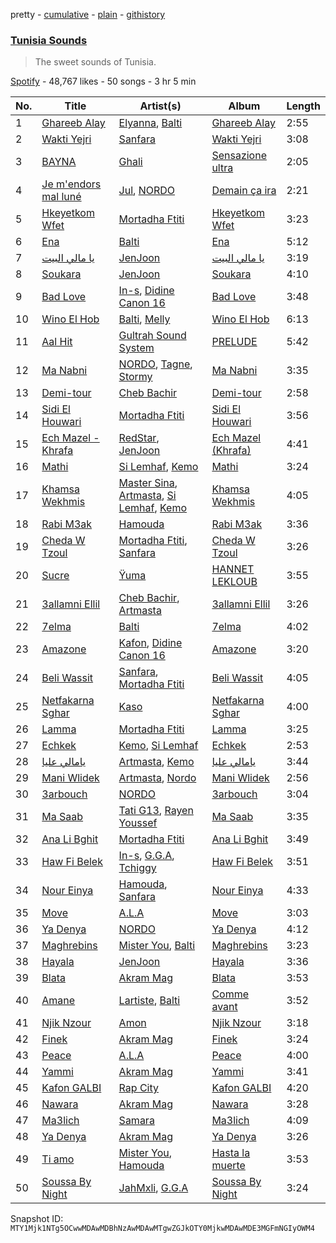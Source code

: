pretty - [cumulative](/playlists/cumulative/37i9dQZF1DX9HeUXWsJonl.md) - [plain](/playlists/plain/37i9dQZF1DX9HeUXWsJonl) - [githistory](https://github.githistory.xyz/mackorone/spotify-playlist-archive/blob/main/playlists/plain/37i9dQZF1DX9HeUXWsJonl)

### [Tunisia Sounds](https://open.spotify.com/playlist/37i9dQZF1DX9HeUXWsJonl)

> The sweet sounds of Tunisia.

[Spotify](https://open.spotify.com/user/spotify) - 48,767 likes - 50 songs - 3 hr 5 min

| No. | Title | Artist(s) | Album | Length |
|---|---|---|---|---|
| 1 | [Ghareeb Alay](https://open.spotify.com/track/7gJqw9Ogef35nMOzHY8E3v) | [Elyanna](https://open.spotify.com/artist/0jIWKlfmD4Ew7HeVVrq03g), [Balti](https://open.spotify.com/artist/4cgw3nEf6uOQ2NqHwSXErR) | [Ghareeb Alay](https://open.spotify.com/album/5c7qiyYcpJO6niBfAyjZYl) | 2:55 |
| 2 | [Wakti Yejri](https://open.spotify.com/track/2rdBSVBD6xMJOmCNrGniSr) | [Sanfara](https://open.spotify.com/artist/2s55Po6VBr22RYwlCmYlY6) | [Wakti Yejri](https://open.spotify.com/album/7smElBnJjgj4vptmJx5OXo) | 3:08 |
| 3 | [BAYNA](https://open.spotify.com/track/1tZDQqGmN6A6wOWPHkJoC1) | [Ghali](https://open.spotify.com/artist/3egWSWp7Y4FyCKIyvXbw7L) | [Sensazione ultra](https://open.spotify.com/album/7x0QV22Ci2ZOm9HweqBLhn) | 2:05 |
| 4 | [Je m'endors mal luné](https://open.spotify.com/track/51ZzvOw40MCYh6DnvL57mL) | [Jul](https://open.spotify.com/artist/3IW7ScrzXmPvZhB27hmfgy), [NORDO](https://open.spotify.com/artist/44qTyRXwTktHVC0X1FGnJn) | [Demain ça ira](https://open.spotify.com/album/2NmDWH25YnnR7IkwRpT1KF) | 2:21 |
| 5 | [Hkeyetkom Wfet](https://open.spotify.com/track/7bzfVYSm6pU0gwuX20rFuY) | [Mortadha Ftiti](https://open.spotify.com/artist/1JKD6r1BHHPW5UjN9JKwia) | [Hkeyetkom Wfet](https://open.spotify.com/album/1gbsicMYbNsGdEfV195AyI) | 3:23 |
| 6 | [Ena](https://open.spotify.com/track/2EgLc1ac8D2PRIoOc0MWhA) | [Balti](https://open.spotify.com/artist/4cgw3nEf6uOQ2NqHwSXErR) | [Ena](https://open.spotify.com/album/6ikbd0GPRfPckuN7rLDSit) | 5:12 |
| 7 | [يا مالي البيت](https://open.spotify.com/track/28hkUg6xp4S4VIWw5jdqiq) | [JenJoon](https://open.spotify.com/artist/5EueujjeEpYjmaQbAuaetK) | [يا مالي البيت](https://open.spotify.com/album/35K9946pjbcu35cfcBMEUk) | 3:19 |
| 8 | [Soukara](https://open.spotify.com/track/4E9W5CF1SVwRrYX8xZ7H2x) | [JenJoon](https://open.spotify.com/artist/5EueujjeEpYjmaQbAuaetK) | [Soukara](https://open.spotify.com/album/0cdBTS4wd4T2k7Bwpw1eP0) | 4:10 |
| 9 | [Bad Love](https://open.spotify.com/track/3jI5FBlOWlKYglME1q48B4) | [In\-s](https://open.spotify.com/artist/5JfeJl3VqY6UcwAKZVXKQM), [Didine Canon 16](https://open.spotify.com/artist/2aVPTWc4WYc7b384eatevF) | [Bad Love](https://open.spotify.com/album/4spBd91JN0Z6286LG86wDv) | 3:48 |
| 10 | [Wino El Hob](https://open.spotify.com/track/1a2bhHy2PRVTnD5UePaM4N) | [Balti](https://open.spotify.com/artist/4cgw3nEf6uOQ2NqHwSXErR), [Melly](https://open.spotify.com/artist/25AY4L2c6L9B9Eq9GY5d5b) | [Wino El Hob](https://open.spotify.com/album/11D9TxsVmFM1SAiFl1w2Ql) | 6:13 |
| 11 | [Aal Hit](https://open.spotify.com/track/5bmskSTrIQF9AG3QRNcRs7) | [Gultrah Sound System](https://open.spotify.com/artist/3ifW3hBoqUFSwwwjGrQtba) | [PRELUDE](https://open.spotify.com/album/1F9rHP1TBv73QVgvxqfF9R) | 5:42 |
| 12 | [Ma Nabni](https://open.spotify.com/track/09L0R9oOyNyC6X8c2aKLtW) | [NORDO](https://open.spotify.com/artist/44qTyRXwTktHVC0X1FGnJn), [Tagne](https://open.spotify.com/artist/3977Z9BZCFbJQYwdIdVwgc), [Stormy](https://open.spotify.com/artist/5Do9u0GoN4gFn6Nk8NGDhh) | [Ma Nabni](https://open.spotify.com/album/0TlqqkCP5JzdgFHCJzuXwO) | 3:35 |
| 13 | [Demi\-tour](https://open.spotify.com/track/3ZqeaCp6xjjOKGt1KOEyXQ) | [Cheb Bachir](https://open.spotify.com/artist/52tue7QYDGQeyJM4e5U6KZ) | [Demi\-tour](https://open.spotify.com/album/7r9DuONoCBCEhVHXpSzUTH) | 2:58 |
| 14 | [Sidi El Houwari](https://open.spotify.com/track/7ewNKUWihyy5DWQQESwjPc) | [Mortadha Ftiti](https://open.spotify.com/artist/1JKD6r1BHHPW5UjN9JKwia) | [Sidi El Houwari](https://open.spotify.com/album/7MRuqMWZGwhuZ1417n7B1n) | 3:56 |
| 15 | [Ech Mazel \- Khrafa](https://open.spotify.com/track/1XiL9Lp1p9WfIAzuNR1uWD) | [RedStar](https://open.spotify.com/artist/5KrsMlfx8tbhq2GjZo0KP5), [JenJoon](https://open.spotify.com/artist/5EueujjeEpYjmaQbAuaetK) | [Ech Mazel \(Khrafa\)](https://open.spotify.com/album/33phU9MxhOINJYSGYHyEpK) | 4:41 |
| 16 | [Mathi](https://open.spotify.com/track/2BUzhyKaCLs3uqeN5HUWHE) | [Si Lemhaf](https://open.spotify.com/artist/3wOVvUvge4HJNiAgSMPNox), [Kemo](https://open.spotify.com/artist/2xfujkJKqTg2T4b1vbLKdY) | [Mathi](https://open.spotify.com/album/7F5Iqxhgk9qNwuMNtoBgdb) | 3:24 |
| 17 | [Khamsa Wekhmis](https://open.spotify.com/track/1WfIwSm6R98vRKPvFol0hN) | [Master Sina](https://open.spotify.com/artist/50YiAJFQLuv0Ncrl9zuhZq), [Artmasta](https://open.spotify.com/artist/5nIOjs6hpgOxasVYbKOAui), [Si Lemhaf](https://open.spotify.com/artist/3wOVvUvge4HJNiAgSMPNox), [Kemo](https://open.spotify.com/artist/4LUDVIU6K7ViaJHlFSpPCs) | [Khamsa Wekhmis](https://open.spotify.com/album/2u0bXhsQ5cZgPLpYORW0F2) | 4:05 |
| 18 | [Rabi M3ak](https://open.spotify.com/track/1uxdCqmbqzC2SdjxElnx4A) | [Hamouda](https://open.spotify.com/artist/7ep436ioXw7ZOJjpe1tDoN) | [Rabi M3ak](https://open.spotify.com/album/34gcB07Z9ydYO7bfVMKKsN) | 3:36 |
| 19 | [Cheda W Tzoul](https://open.spotify.com/track/0gSIsNOlouCajRSw0yK6Kj) | [Mortadha Ftiti](https://open.spotify.com/artist/1JKD6r1BHHPW5UjN9JKwia), [Sanfara](https://open.spotify.com/artist/2s55Po6VBr22RYwlCmYlY6) | [Cheda W Tzoul](https://open.spotify.com/album/125HbmJXycVBvnQdxCUNEr) | 3:26 |
| 20 | [Sucre](https://open.spotify.com/track/6B9scelTq5dAqEQAhScDQq) | [Ÿuma](https://open.spotify.com/artist/1PRH2VLBHk1kMY2BFI0GQW) | [HANNET LEKLOUB](https://open.spotify.com/album/2puCXbeZ2wvKFPa2MGCsql) | 3:55 |
| 21 | [3allamni Ellil](https://open.spotify.com/track/1RBZj4TSUCsaIdapBU8wOv) | [Cheb Bachir](https://open.spotify.com/artist/52tue7QYDGQeyJM4e5U6KZ), [Artmasta](https://open.spotify.com/artist/5nIOjs6hpgOxasVYbKOAui) | [3allamni Ellil](https://open.spotify.com/album/2p0a7Xcqk98IW1QgHqSiuy) | 3:26 |
| 22 | [7elma](https://open.spotify.com/track/2Dbvw3R3GqaF4ucrbe4dTs) | [Balti](https://open.spotify.com/artist/4cgw3nEf6uOQ2NqHwSXErR) | [7elma](https://open.spotify.com/album/27l6Sbd25Oy7dhrNxItLJQ) | 4:02 |
| 23 | [Amazone](https://open.spotify.com/track/2MYKMHhMFIlmYKn05C9cV2) | [Kafon](https://open.spotify.com/artist/1g7CL458gLNv8UY3W2IFBw), [Didine Canon 16](https://open.spotify.com/artist/2aVPTWc4WYc7b384eatevF) | [Amazone](https://open.spotify.com/album/42rj17QXfTKr8YjAhUKZ28) | 3:20 |
| 24 | [Beli Wassit](https://open.spotify.com/track/0KwaYXajEWxN9KLVqpwAyK) | [Sanfara](https://open.spotify.com/artist/2s55Po6VBr22RYwlCmYlY6), [Mortadha Ftiti](https://open.spotify.com/artist/1JKD6r1BHHPW5UjN9JKwia) | [Beli Wassit](https://open.spotify.com/album/4oOglonQ8avYy0LeJDKcUi) | 4:05 |
| 25 | [Netfakarna Sghar](https://open.spotify.com/track/70TSRrLk6BQmII9Er1EFTB) | [Kaso](https://open.spotify.com/artist/1Brdq29oq6t0jyJeeLLMx0) | [Netfakarna Sghar](https://open.spotify.com/album/0Ts679QMb1TVqilC2gMmAl) | 4:00 |
| 26 | [Lamma](https://open.spotify.com/track/76dTTUyLKgEuKRuImvjlQj) | [Mortadha Ftiti](https://open.spotify.com/artist/1JKD6r1BHHPW5UjN9JKwia) | [Lamma](https://open.spotify.com/album/2qtvzn4F3p3I7tQcq8xtNF) | 3:25 |
| 27 | [Echkek](https://open.spotify.com/track/3diqgJlL2lIJyopupiWSy8) | [Kemo](https://open.spotify.com/artist/2xfujkJKqTg2T4b1vbLKdY), [Si Lemhaf](https://open.spotify.com/artist/3wOVvUvge4HJNiAgSMPNox) | [Echkek](https://open.spotify.com/album/6LmpxuN1ZqwGvoWrhNuaTd) | 2:53 |
| 28 | [يامالي عليا](https://open.spotify.com/track/7DP29ns5AsjtWC12ld2IiC) | [Artmasta](https://open.spotify.com/artist/5nIOjs6hpgOxasVYbKOAui), [Kemo](https://open.spotify.com/artist/4LUDVIU6K7ViaJHlFSpPCs) | [يامالي عليا](https://open.spotify.com/album/4K6RK8yyrTiwFglvCHFt1p) | 3:44 |
| 29 | [Mani Wlidek](https://open.spotify.com/track/3sWOuPS3srcCShuoYjd6hG) | [Artmasta](https://open.spotify.com/artist/5nIOjs6hpgOxasVYbKOAui), [Nordo](https://open.spotify.com/artist/4UNykXoF5SxUpgyX4nSOVC) | [Mani Wlidek](https://open.spotify.com/album/7cRWMRusoJ6juDguMnq7pI) | 2:56 |
| 30 | [3arbouch](https://open.spotify.com/track/01CJo2bZ28t0rtcWxmfGfw) | [NORDO](https://open.spotify.com/artist/44qTyRXwTktHVC0X1FGnJn) | [3arbouch](https://open.spotify.com/album/1xlz69ZMzryJjXvdJnpy0H) | 3:04 |
| 31 | [Ma Saab](https://open.spotify.com/track/2lvt3ournLiAlPcwkggOVl) | [Tati G13](https://open.spotify.com/artist/0U33TLQaAlL1uLccEYAXnI), [Rayen Youssef](https://open.spotify.com/artist/3rN1K1PmBAEbbdg2sOP2Pk) | [Ma Saab](https://open.spotify.com/album/0B6maLCCMJNGbZ83z5hpEa) | 3:35 |
| 32 | [Ana Li Bghit](https://open.spotify.com/track/4p1sxxbjtfhWQfyaF2mm5d) | [Mortadha Ftiti](https://open.spotify.com/artist/1JKD6r1BHHPW5UjN9JKwia) | [Ana Li Bghit](https://open.spotify.com/album/6iad05pe3Sb9HDP7ffVTJU) | 3:49 |
| 33 | [Haw Fi Belek](https://open.spotify.com/track/5UlBJjxOMdDp0flRkD5RME) | [In\-s](https://open.spotify.com/artist/5JfeJl3VqY6UcwAKZVXKQM), [G.G.A](https://open.spotify.com/artist/3Ofbm810VXiC3VaO76oMPP), [Tchiggy](https://open.spotify.com/artist/2FsxcHBONPXPDoASKYLe2v) | [Haw Fi Belek](https://open.spotify.com/album/2RPmnyGcZARbNPz1ajp9NV) | 3:51 |
| 34 | [Nour Einya](https://open.spotify.com/track/4I2RsbFM6kjO0CrNsSG3CD) | [Hamouda](https://open.spotify.com/artist/7ep436ioXw7ZOJjpe1tDoN), [Sanfara](https://open.spotify.com/artist/2s55Po6VBr22RYwlCmYlY6) | [Nour Einya](https://open.spotify.com/album/7olrz330h5TSKVwhjyP9BR) | 4:33 |
| 35 | [Move](https://open.spotify.com/track/5XnU6fppfaCp8cJCM0SXxe) | [A.L.A](https://open.spotify.com/artist/3MKpGPhBp9KeXjGooKHNDX) | [Move](https://open.spotify.com/album/717IhcEaucsFqL7YlM3aUa) | 3:03 |
| 36 | [Ya Denya](https://open.spotify.com/track/16whsA6oQEJDzjKWa4hept) | [NORDO](https://open.spotify.com/artist/44qTyRXwTktHVC0X1FGnJn) | [Ya Denya](https://open.spotify.com/album/2gS3rvgJD2djvs01xHCVAQ) | 4:12 |
| 37 | [Maghrebins](https://open.spotify.com/track/75Nob0UozvGENGUaaMkbgi) | [Mister You](https://open.spotify.com/artist/74YbW6s8CZdaYLxJU9HeS7), [Balti](https://open.spotify.com/artist/4cgw3nEf6uOQ2NqHwSXErR) | [Maghrebins](https://open.spotify.com/album/1etFNKjDP2lFtXd6NGTzwF) | 3:23 |
| 38 | [Hayala](https://open.spotify.com/track/59gRXEBW682Qg8DApGqPl3) | [JenJoon](https://open.spotify.com/artist/5EueujjeEpYjmaQbAuaetK) | [Hayala](https://open.spotify.com/album/2kZZ423qgs7VMwGjuwBdHL) | 3:36 |
| 39 | [Blata](https://open.spotify.com/track/0zVePr5IuAQISOFQXjQ1D9) | [Akram Mag](https://open.spotify.com/artist/2RN3sars5oJnOWYJYLFzU1) | [Blata](https://open.spotify.com/album/7ru31Nlx5qRZDvupo3euWo) | 3:53 |
| 40 | [Amane](https://open.spotify.com/track/5hE7CooonBvT1EhAawMCqp) | [Lartiste](https://open.spotify.com/artist/6HhnhnxLsowYuuejvku0Bz), [Balti](https://open.spotify.com/artist/4cgw3nEf6uOQ2NqHwSXErR) | [Comme avant](https://open.spotify.com/album/5kwEOC8Ua2255QdWR2TqAX) | 3:52 |
| 41 | [Njik Nzour](https://open.spotify.com/track/58oVWjYLjemAvRIIb2lDWS) | [Amon](https://open.spotify.com/artist/4nOP7DBb86tiEXS1NqQ2bw) | [Njik Nzour](https://open.spotify.com/album/3Cq4ZZHahM2IZNt2AnhaCo) | 3:18 |
| 42 | [Finek](https://open.spotify.com/track/6BJ8rKfrRf4U1u3CGGvgTV) | [Akram Mag](https://open.spotify.com/artist/2RN3sars5oJnOWYJYLFzU1) | [Finek](https://open.spotify.com/album/2rpEr6XUjRcUKkpRqaQZKe) | 3:24 |
| 43 | [Peace](https://open.spotify.com/track/4309E381wM4XchDUk4xgeg) | [A.L.A](https://open.spotify.com/artist/3MKpGPhBp9KeXjGooKHNDX) | [Peace](https://open.spotify.com/album/0gX0SYcp8QbxSIZNnRw3a4) | 4:00 |
| 44 | [Yammi](https://open.spotify.com/track/4kMMvrtAPcSRax1kZg49eg) | [Akram Mag](https://open.spotify.com/artist/2RN3sars5oJnOWYJYLFzU1) | [Yammi](https://open.spotify.com/album/3bjWzuvIOn8LIKZX0U7txb) | 3:41 |
| 45 | [Kafon GALBI](https://open.spotify.com/track/7HuPW3FTvf32teIRVdRGnt) | [Rap City](https://open.spotify.com/artist/2Bg8pjIGpTytyqqpkFZ9q0) | [Kafon GALBI](https://open.spotify.com/album/2C25uD29j9XKiApzQadZNu) | 4:20 |
| 46 | [Nawara](https://open.spotify.com/track/0oO79isQFRKI7hZx7Xt2fa) | [Akram Mag](https://open.spotify.com/artist/2RN3sars5oJnOWYJYLFzU1) | [Nawara](https://open.spotify.com/album/7MTBwPr1K0vUsyetOHPXgM) | 3:28 |
| 47 | [Ma3lich](https://open.spotify.com/track/7rmqhAZGOeVNPW8gA1vU1T) | [Samara](https://open.spotify.com/artist/0WfKB7Lqqykt6gdtirYJUm) | [Ma3lich](https://open.spotify.com/album/5Sh5EZ5VJoJufLgXZgxfRa) | 4:09 |
| 48 | [Ya Denya](https://open.spotify.com/track/2Xq7VC7SXBgmuLRYz6mqWG) | [Akram Mag](https://open.spotify.com/artist/2RN3sars5oJnOWYJYLFzU1) | [Ya Denya](https://open.spotify.com/album/4leYNHAanTHSMQWoK8TRtr) | 3:26 |
| 49 | [Ti amo](https://open.spotify.com/track/00xoWQd2gzMQrUYohWV1lW) | [Mister You](https://open.spotify.com/artist/74YbW6s8CZdaYLxJU9HeS7), [Hamouda](https://open.spotify.com/artist/7ep436ioXw7ZOJjpe1tDoN) | [Hasta la muerte](https://open.spotify.com/album/72MdvUI4rPAcOTW0ty9zuw) | 3:53 |
| 50 | [Soussa By Night](https://open.spotify.com/track/0On8JF0aSbrhCupnZohkK6) | [JahMxli](https://open.spotify.com/artist/7M7zf29Oe6dQh3xmAk2DlN), [G.G.A](https://open.spotify.com/artist/3Ofbm810VXiC3VaO76oMPP) | [Soussa By Night](https://open.spotify.com/album/1Ui86A2Tw5RJ4nvnCVg4HO) | 3:24 |

Snapshot ID: `MTY1Mjk1NTg5OCwwMDAwMDBhNzAwMDAwMTgwZGJkOTY0MjkwMDAwMDE3MGFmNGIyOWM4`
